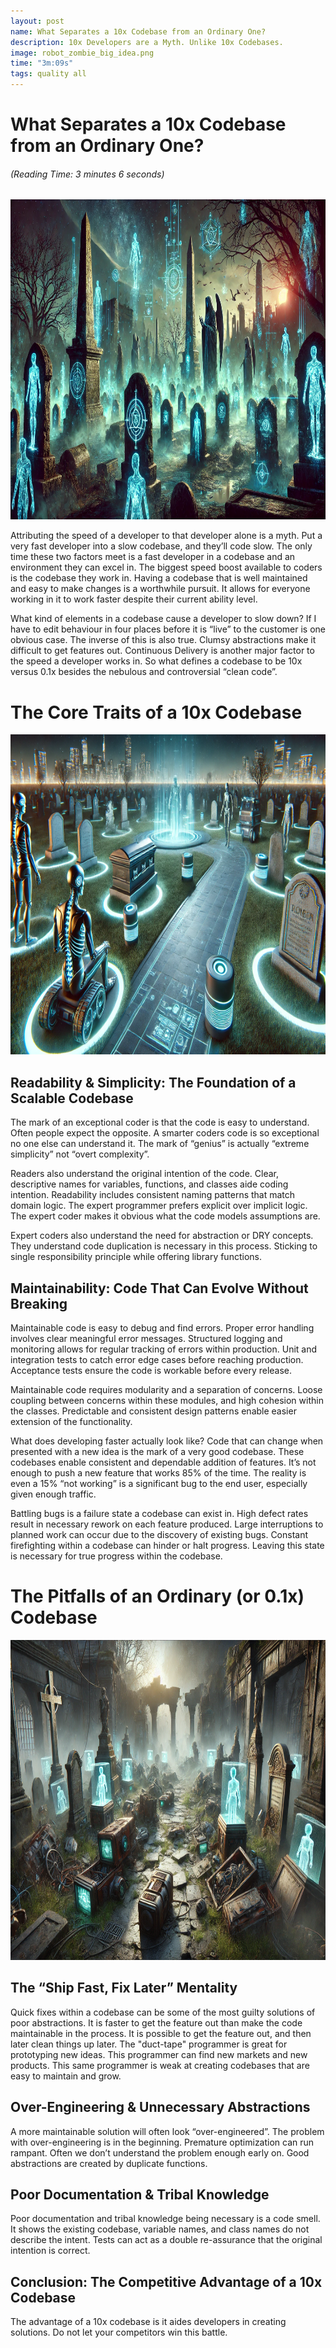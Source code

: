 ```yaml
---
layout: post
name: What Separates a 10x Codebase from an Ordinary One?
description: 10x Developers are a Myth. Unlike 10x Codebases.
image: robot_zombie_big_idea.png
time: "3m:09s"
tags: quality all
---
```


<div class="w-full text-center">
    <h1>What Separates a 10x Codebase from an Ordinary One?</h1>
    <h6>(Reading Time: 3 minutes 6 seconds)</h6>
</div>

<p align="center" width="100%">
    <img src="/assets/images/mythic-zombie-and-graveyard.webp"  alt="Zombie Leaping Over Chasm" height="512" width="512" />
</p>  

Attributing the speed of a developer to that developer alone is a myth. Put a very fast developer into a slow codebase, 
and they’ll code slow. The only time these two factors meet is a fast developer in a codebase and an environment they can 
excel in. The biggest speed boost available to coders is the codebase they work in. Having a codebase that is well 
maintained and easy to make changes is a worthwhile pursuit. It allows for everyone working in it to work faster despite 
their current ability level.

What kind of elements in a codebase cause a developer to slow down? If I have to edit behaviour in four places before it 
is “live” to the customer is one obvious case. The inverse of this is also true. Clumsy abstractions make it difficult 
to get features out. Continuous Delivery is another major factor to the speed a developer works in. So what defines a codebase to be 
10x versus 0.1x besides the nebulous and controversial “clean code”.

<div class="w-full text-center">
    <h1>The Core Traits of a 10x Codebase</h1>
</div>

<p align="center" width="100%">
    <img src="/assets/images/prestine-technically-advanced-graveyard.webp"  alt="Zombie Leaping Over Chasm" height="512" width="512" />
</p>  

## Readability & Simplicity: The Foundation of a Scalable Codebase

The mark of an exceptional coder is that the code is easy to understand. Often people expect the opposite. A smarter coders 
code is so exceptional no one else can understand it. The mark of “genius” is actually “extreme simplicity” not “overt complexity”.

Readers also understand the original intention of the code. Clear, descriptive names for variables, functions, and classes 
aide coding intention. Readability includes consistent naming patterns that match domain logic. The expert programmer 
prefers explicit over implicit logic. The expert coder makes it obvious what the code models assumptions are.

Expert coders also understand the need for abstraction or DRY concepts. They understand code duplication is necessary in 
this process. Sticking to single responsibility principle while offering library functions.

## Maintainability: Code That Can Evolve Without Breaking

Maintainable code is easy to debug and find errors. Proper error handling involves clear meaningful error messages. 
Structured logging and monitoring allows for regular tracking of errors within production. Unit and integration tests to 
catch error edge cases before reaching production. Acceptance tests ensure the code is workable before every release.

Maintainable code requires modularity and a separation of concerns. Loose coupling between concerns within these modules, 
and high cohesion within the classes. Predictable and consistent design patterns enable easier extension of the functionality.

What does developing faster actually look like? Code that can change when presented with a new idea is the mark of a very 
good codebase. These codebases enable  consistent and dependable addition of features. It’s not enough to push a new feature 
that works 85% of the time. The reality is even a 15% “not working” is a significant bug to the end user, especially given 
enough traffic.

Battling bugs is a failure state a codebase can exist in. High defect rates result in necessary rework on each feature 
produced. Large interruptions to planned work can occur due to the discovery of existing bugs. Constant firefighting within 
a codebase can hinder or halt progress. Leaving this state is necessary for true progress within the codebase.

<div class="w-full text-center">
    <h1>The Pitfalls of an Ordinary (or 0.1x) Codebase</h1>
</div>

<p align="center" width="100%">
    <img src="/assets/images/dystopian-graveyard-disrepair.webp"  alt="Zombie Leaping Over Chasm" height="512" width="512" />
</p>  

## The “Ship Fast, Fix Later” Mentality

Quick fixes within a codebase can be some of the most guilty solutions of poor abstractions. It is faster to get the feature 
out than make the code maintainable in the process. It is possible to get the feature out, and then later clean things 
up later. The "duct-tape" programmer is great for prototyping new ideas. This programmer can find new markets and new 
products. This same programmer is weak at creating codebases that are easy to maintain and grow.

## Over-Engineering & Unnecessary Abstractions

A more maintainable solution will often look “over-engineered”. The problem with over-engineering is in the beginning. 
Premature optimization can run rampant. Often we don’t understand the problem enough early on. Good abstractions are 
created by duplicate functions.

## Poor Documentation & Tribal Knowledge

Poor documentation and tribal knowledge being necessary is a code smell. It shows the existing codebase, variable names, 
and class names do not describe the intent. Tests can act as a double re-assurance that the original intention is correct.

## Conclusion: The Competitive Advantage of a 10x Codebase

The advantage of a 10x codebase is it aides developers in creating solutions. Do not let your competitors win this battle. 